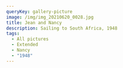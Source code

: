 ```yaml
---
queryKey: gallery-picture
image: /img/img_20210620_0028.jpg
title: Jean and Nancy
description: Sailing to South Africa, 1948
tags:
  - All pictures
  - Extended
  - Nancy
  - "1948"
---
```

